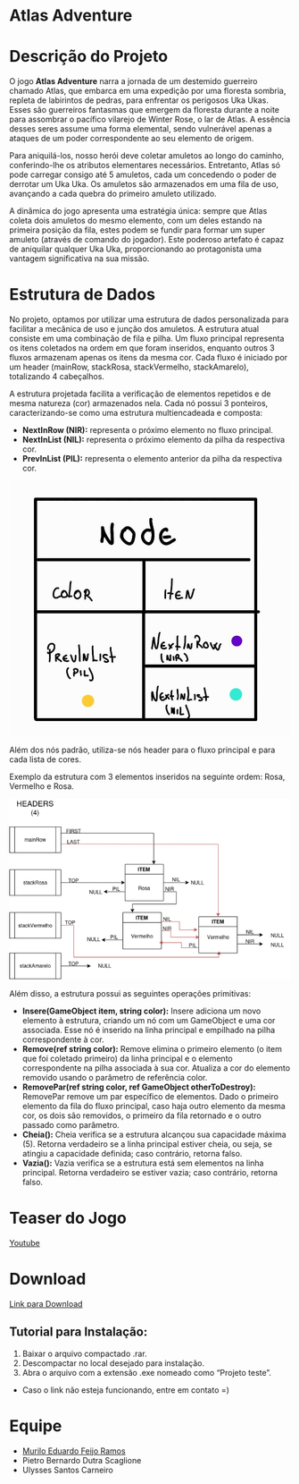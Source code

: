 # Atlas Adventure
# Descrição do Projeto

O jogo **Atlas Adventure** narra a jornada de um destemido guerreiro chamado Atlas, que embarca em uma expedição por uma floresta sombria, repleta de labirintos de pedras, para enfrentar os perigosos Uka Ukas. Esses são guerreiros fantasmas que emergem da floresta durante a noite para assombrar o pacífico vilarejo de Winter Rose, o lar de Atlas. A essência desses seres assume uma forma elemental, sendo vulnerável apenas a ataques de um poder correspondente ao seu elemento de origem.

Para aniquilá-los, nosso herói deve coletar amuletos ao longo do caminho, conferindo-lhe os atributos elementares necessários. Entretanto, Atlas só pode carregar consigo até 5 amuletos, cada um concedendo o poder de derrotar um Uka Uka. Os amuletos são armazenados em uma fila de uso, avançando a cada quebra do primeiro amuleto utilizado.

A dinâmica do jogo apresenta uma estratégia única: sempre que Atlas coleta dois amuletos do mesmo elemento, com um deles estando na primeira posição da fila, estes podem se fundir para formar um super amuleto (através de comando do jogador). Este poderoso artefato é capaz de aniquilar qualquer Uka Uka, proporcionando ao protagonista uma vantagem significativa na sua missão.

# Estrutura de Dados

No projeto, optamos por utilizar uma estrutura de dados personalizada para facilitar a mecânica de uso e junção dos amuletos. A estrutura atual consiste em uma combinação de fila e pilha. Um fluxo principal representa os itens coletados na ordem em que foram inseridos, enquanto outros 3 fluxos armazenam apenas os itens da mesma cor. Cada fluxo é iniciado por um header (mainRow, stackRosa, stackVermelho, stackAmarelo), totalizando 4 cabeçalhos.

A estrutura projetada facilita a verificação de elementos repetidos e de mesma natureza (cor) armazenados nela. Cada nó possui 3 ponteiros, caracterizando-se como uma estrutura multiencadeada e composta:

- **NextInRow (NIR):** representa o próximo elemento no fluxo principal.
- **NextInList (NIL):** representa o próximo elemento da pilha da respectiva cor.
- **PrevInList (PIL):** representa o elemento anterior da pilha da respectiva cor.

![Node](/img/node.jpeg)

Além dos nós padrão, utiliza-se nós header para o fluxo principal e para cada lista de cores.

Exemplo da estrutura com 3 elementos inseridos na seguinte ordem: Rosa, Vermelho e Rosa.

![ED](/img/ed.png)

Além disso, a estrutura possui as seguintes operações primitivas:

- **Insere(GameObject item, string color):** Insere adiciona um novo elemento à estrutura, criando um nó com um GameObject e uma cor associada. Esse nó é inserido na linha principal e empilhado na pilha correspondente à cor.
- **Remove(ref string color):** Remove elimina o primeiro elemento (o item que foi coletado primeiro) da linha principal e o elemento correspondente na pilha associada à sua cor. Atualiza a cor do elemento removido usando o parâmetro de referência color.
- **RemovePar(ref string color, ref GameObject otherToDestroy):** RemovePar remove um par específico de elementos. Dado o primeiro elemento da fila do fluxo principal, caso haja outro elemento da mesma cor, os dois são removidos, o primeiro da fila retornado e o outro passado como parâmetro.
- **Cheia():** Cheia verifica se a estrutura alcançou sua capacidade máxima (5). Retorna verdadeiro se a linha principal estiver cheia, ou seja, se atingiu a capacidade definida; caso contrário, retorna falso.
- **Vazia():** Vazia verifica se a estrutura está sem elementos na linha principal. Retorna verdadeiro se estiver vazia; caso contrário, retorna falso.

# Teaser do Jogo
[Youtube](https://youtu.be/aKxQA-citdY)

# Download

[Link para Download](https://drive.google.com/file/d/1yu9HPs4JE9RoqwTu6nKG2x1qcki6sDZ2/view?usp=drive_link)

## Tutorial para Instalação:
1. Baixar o arquivo compactado .rar.
2. Descompactar no local desejado para instalação.
3. Abra o arquivo com a extensão .exe nomeado como “Projeto teste”.
- Caso o link não esteja funcionando, entre em contato =)

# Equipe
* [Murilo Eduardo Feijo Ramos](https://www.linkedin.com/in/muriedu/)
* Pietro Bernardo Dutra Scaglione
* Ulysses Santos Carneiro
